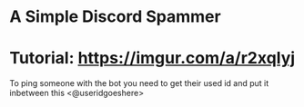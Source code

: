 # A Simple Discord Spammer

# Tutorial: https://imgur.com/a/r2xqIyj

To ping someone with the bot you need to get their used id and put it inbetween this <@useridgoeshere>
